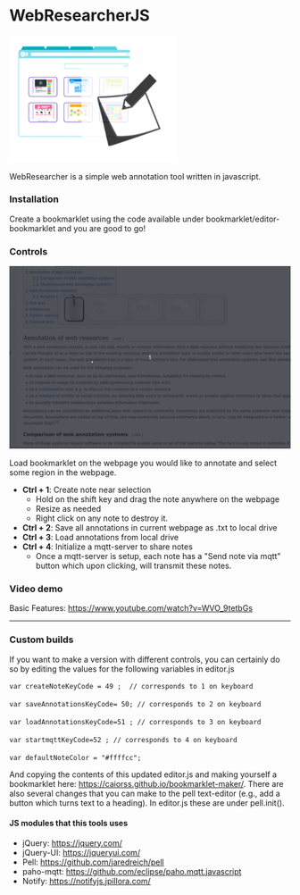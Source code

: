 
#  WebResearcherJS

<img width=300px src="logo.png">

WebResearcher is a simple web annotation tool written in javascript.

### Installation

Create a bookmarklet using the code available under bookmarklet/editor-bookmarklet and you are good to go! 


### Controls 
<img width=650px src="demo.gif">


Load bookmarklet on the webpage you would like to annotate and select some region in the webpage. 
- **Ctrl + 1**: Create note near selection
  - Hold on the shift key and drag the note anywhere on the webpage
  - Resize as needed
  - Right click on any note to destroy it.
- **Ctrl + 2**: Save all annotations in current webpage as .txt to local drive
- **Ctrl + 3**: Load annotations from local drive
- **Ctrl + 4**: Initialize a mqtt-server to share notes
  - Once a mqtt-server is setup, each note has a "Send note via mqtt" button which upon clicking, will transmit these notes.


### Video demo
Basic Features: https://www.youtube.com/watch?v=WVO_9tetbGs


---

### Custom builds
If you want to make a version with different controls, you can certainly do so by editing the values for the following variables in editor.js

```
var createNoteKeyCode = 49 ;  // corresponds to 1 on keyboard
  
var saveAnnotationsKeyCode= 50; // corresponds to 2 on keyboard
  
var loadAnnotationsKeyCode=51 ; // corresponds to 3 on keyboard
  
var startmqttKeyCode=52 ; // corresponds to 4 on keyboard
  
var defaultNoteColor = "#ffffcc";
```

And copying the contents of this updated editor.js and making yourself a bookmarklet here: https://caiorss.github.io/bookmarklet-maker/. 
There are also several changes that you can make to the pell text-editor (e.g., add a button which turns text to a heading). In editor.js these are under pell.init().


#### JS modules that this tools uses
- jQuery: https://jquery.com/
- jQuery-UI: https://jqueryui.com/
- Pell: https://github.com/jaredreich/pell
- paho-mqtt: https://github.com/eclipse/paho.mqtt.javascript
- Notify: https://notifyjs.jpillora.com/


